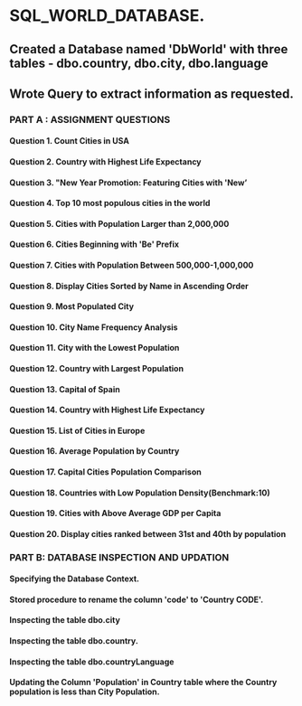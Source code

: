 # SQL_WORLD_DATABASE.

## Created a Database named 'DbWorld' with three tables - dbo.country, dbo.city, dbo.language
## Wrote Query to extract information as requested.

### PART A : ASSIGNMENT QUESTIONS
#### Question 1. Count Cities in USA
#### Question 2. Country with Highest Life Expectancy
#### Question 3. "New Year Promotion: Featuring Cities with 'New’
#### Question 4. Top 10 most populous cities in the world
#### Question 5. Cities with Population Larger than 2,000,000
#### Question 6. Cities Beginning with 'Be' Prefix
#### Question 7. Cities with Population Between 500,000-1,000,000
#### Question 8. Display Cities Sorted by Name in Ascending Order
#### Question 9. Most Populated City
#### Question 10. City Name Frequency Analysis
#### Question 11. City with the Lowest Population
#### Question 12. Country with Largest Population
#### Question 13. Capital of Spain
#### Question 14. Country with Highest Life Expectancy
#### Question 15. List of Cities in Europe
#### Question 16. Average Population by Country
#### Question 17. Capital Cities Population Comparison
#### Question 18. Countries with Low Population Density(Benchmark:10)
#### Question 19. Cities with Above Average GDP per Capita
#### Question 20. Display cities ranked between 31st and 40th by population

### PART B: DATABASE INSPECTION AND UPDATION
#### Specifying the Database Context.
#### Stored procedure to rename the column 'code' to 'Country CODE'.
#### Inspecting the table dbo.city
#### Inspecting the table dbo.country.
#### Inspecting the table dbo.countryLanguage

#### Updating the Column 'Population' in Country table where the Country population is less than City Population.
